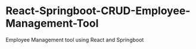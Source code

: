 # React-Springboot-CRUD-Employee-Management-Tool
Employee Management tool using React and Springboot
